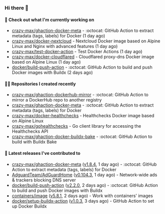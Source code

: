 ### Hi there 👋

#### 👷 Check out what I'm currently working on

- [crazy-max/ghaction-docker-meta](https://github.com/crazy-max/ghaction-docker-meta) - :octocat: GitHub Action to extract metadata (tags, labels) for Docker (1 day ago)
- [crazy-max/docker-nextcloud](https://github.com/crazy-max/docker-nextcloud) - Nextcloud Docker image based on Alpine Linux and Nginx with advanced features (1 day ago)
- [crazy-max/test-docker-action](https://github.com/crazy-max/test-docker-action) - Test Docker Actions (1 day ago)
- [crazy-max/docker-cloudflared](https://github.com/crazy-max/docker-cloudflared) - Cloudflared proxy-dns Docker image based on Alpine Linux (1 day ago)
- [docker/build-push-action](https://github.com/docker/build-push-action) - :octocat: GitHub Action to build and push Docker images with Buildx (2 days ago)

#### 👨‍💻 Repositories I created recently

- [crazy-max/ghaction-dockerhub-mirror](https://github.com/crazy-max/ghaction-dockerhub-mirror) - :octocat: GitHub Action to mirror a DockerHub repo to another registry
- [crazy-max/ghaction-docker-meta](https://github.com/crazy-max/ghaction-docker-meta) - :octocat: GitHub Action to extract metadata (tags, labels) for Docker
- [crazy-max/docker-healthchecks](https://github.com/crazy-max/docker-healthchecks) - Healthchecks Docker image based on Alpine Linux
- [crazy-max/gohealthchecks](https://github.com/crazy-max/gohealthchecks) - Go client library for accessing the Healthchecks API
- [crazy-max/ghaction-docker-buildx-bake](https://github.com/crazy-max/ghaction-docker-buildx-bake) - :octocat: GitHub Action to build with Buildx Bake

#### 🚀 Latest releases I've contributed to

- [crazy-max/ghaction-docker-meta](https://github.com/crazy-max/ghaction-docker-meta) ([v1.8.4](https://github.com/crazy-max/ghaction-docker-meta/releases/tag/v1.8.4), 1 day ago) - :octocat: GitHub Action to extract metadata (tags, labels) for Docker
- [AdguardTeam/AdGuardHome](https://github.com/AdguardTeam/AdGuardHome) ([v0.104.3](https://github.com/AdguardTeam/AdGuardHome/releases/tag/v0.104.3), 1 day ago) - Network-wide ads &amp; trackers blocking DNS server
- [docker/build-push-action](https://github.com/docker/build-push-action) ([v2.2.0](https://github.com/docker/build-push-action/releases/tag/v2.2.0), 2 days ago) - :octocat: GitHub Action to build and push Docker images with Buildx
- [containers/image](https://github.com/containers/image) ([v5.8.1](https://github.com/containers/image/releases/tag/v5.8.1), 2 days ago) - Work with containers&#39; images
- [docker/setup-buildx-action](https://github.com/docker/setup-buildx-action) ([v1.0.3](https://github.com/docker/setup-buildx-action/releases/tag/v1.0.3), 3 days ago) - GitHub Action to set up Docker Buildx
